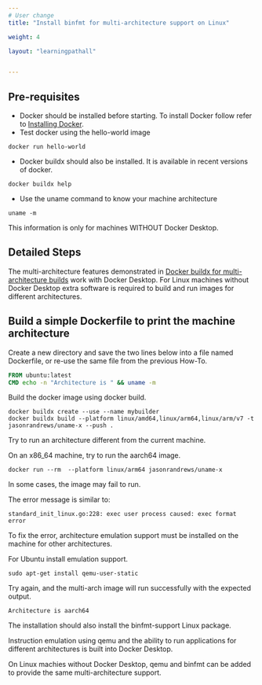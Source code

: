 ```yaml
---
# User change
title: "Install binfmt for multi-architecture support on Linux"

weight: 4

layout: "learningpathall"


---
```


## Pre-requisites

* Docker should be installed before starting. To install Docker follow refer to [Installing Docker](/install-tools/docker).
* Test docker using the hello-world image
```console
docker run hello-world
```
* Docker buildx should also be installed. It is available in recent versions of docker. 
```console
docker buildx help
```
* Use the uname command to know your machine architecture
```console
uname -m 
```

This information is only for machines WITHOUT Docker Desktop.


## Detailed Steps

The multi-architecture features demonstrated in [Docker buildx for multi-architecture builds](../buildx) work with Docker Desktop. For Linux machines without Docker Desktop extra software is required to build and run images for different architectures.

## Build a simple Dockerfile to print the machine architecture

Create a new directory and save the two lines below into a file named Dockerfile, or re-use the same file from the previous How-To.
```dockerfile
FROM ubuntu:latest
CMD echo -n "Architecture is " && uname -m
```

Build the docker image using docker build.

```console 
docker buildx create --use --name mybuilder
docker buildx build --platform linux/amd64,linux/arm64,linux/arm/v7 -t jasonrandrews/uname-x --push .
```

Try to run an architecture different from the current machine. 

On an x86_64 machine, try to run the aarch64 image.

```console
docker run --rm  --platform linux/arm64 jasonrandrews/uname-x
```

In some cases, the image may fail to run. 

The error message is similar to:
```console
standard_init_linux.go:228: exec user process caused: exec format error
```

To fix the error, architecture emulation support must be installed on the machine for other architectures. 

For Ubuntu install emulation support.

```console
sudo apt-get install qemu-user-static
```

Try again, and the multi-arch image will run successfully with the expected output.

```console
Architecture is aarch64
```

The installation should also install the binfmt-support Linux package. 

Instruction emulation using qemu and the ability to run applications for different architectures is built into Docker Desktop.

On Linux machies without Docker Desktop, qemu and binfmt can be added to provide the same multi-architecture support. 

